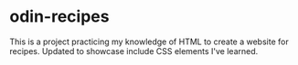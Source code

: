 # odin-recipes
This is a project practicing my knowledge of HTML to create a website for recipes.
Updated to showcase include CSS elements I've learned.